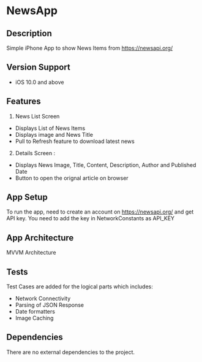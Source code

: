 # NewsApp
## Description
Simple iPhone App to show News Items from https://newsapi.org/
## Version Support
* iOS 10.0 and above

## Features

1. News List Screen
 * Displays List of News Items
 * Displays image and News Title
 * Pull to Refresh feature to download latest news

2. Details Screen :
 * Displays News Image, Title, Content, Description, Author and Published Date
 * Button to open the orignal article on browser
 
## App Setup
To run the app, need to create an account on https://newsapi.org/ and get API key. You need to add the key in NetworkConstants as API_KEY
 
## App Architecture
MVVM Architecture

## Tests
Test Cases are added for the logical parts which includes:
* Network Connectivity
* Parsing of JSON Response
* Date formatters
* Image Caching

 ## Dependencies
 There are no external dependencies to the project.

